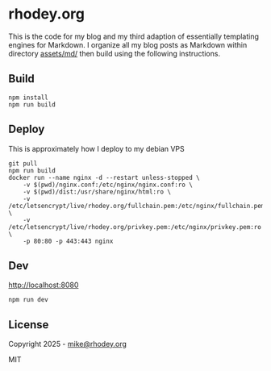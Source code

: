 # rhodey.org
This is the code for my blog and my third adaption of essentially templating engines for Markdown. I organize all my blog posts as Markdown within directory [assets/md/](https://github.com/rhodey/rhodey.org/tree/master/assets/md) then build using the following instructions.

## Build
```
npm install
npm run build
```

## Deploy
This is approximately how I deploy to my debian VPS
```
git pull
npm run build
docker run --name nginx -d --restart unless-stopped \
    -v $(pwd)/nginx.conf:/etc/nginx/nginx.conf:ro \
    -v $(pwd)/dist:/usr/share/nginx/html:ro \
    -v /etc/letsencrypt/live/rhodey.org/fullchain.pem:/etc/nginx/fullchain.pem:ro \
    -v /etc/letsencrypt/live/rhodey.org/privkey.pem:/etc/nginx/privkey.pem:ro \
    -p 80:80 -p 443:443 nginx
```

## Dev
[http://localhost:8080](http://localhost:8080)
```
npm run dev
```

## License
Copyright 2025 - mike@rhodey.org

MIT
